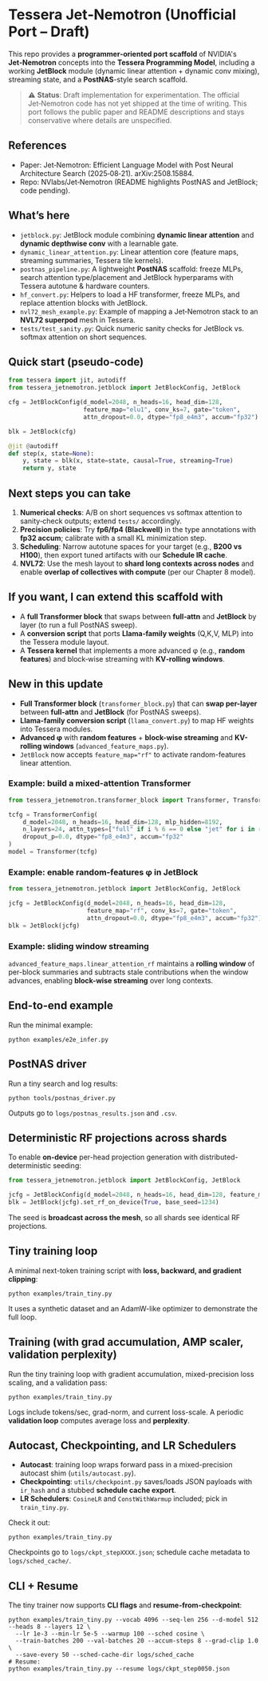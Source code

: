 # Tessera Jet‑Nemotron (Unofficial Port – Draft)
This repo provides a **programmer‑oriented port scaffold** of NVIDIA's **Jet‑Nemotron** concepts into the **Tessera Programming Model**, including a working **JetBlock** module (dynamic linear attention + dynamic conv mixing), streaming state, and a **PostNAS**-style search scaffold.

> ⚠️ **Status**: Draft implementation for experimentation. The official Jet‑Nemotron code has not yet shipped at the time of writing. This port follows the public paper and README descriptions and stays conservative where details are unspecified.

## References
- Paper: Jet‑Nemotron: Efficient Language Model with Post Neural Architecture Search (2025‑08‑21). arXiv:2508.15884.  
- Repo: NVlabs/Jet‑Nemotron (README highlights PostNAS and JetBlock; code pending).

## What’s here
- `jetblock.py`: JetBlock module combining **dynamic linear attention** and **dynamic depthwise conv** with a learnable gate.
- `dynamic_linear_attention.py`: Linear attention core (feature maps, streaming summaries, Tessera tile kernels).
- `postnas_pipeline.py`: A lightweight **PostNAS** scaffold: freeze MLPs, search attention type/placement and JetBlock hyperparams with Tessera autotune & hardware counters.
- `hf_convert.py`: Helpers to load a HF transformer, freeze MLPs, and replace attention blocks with JetBlock.
- `nvl72_mesh_example.py`: Example of mapping a Jet‑Nemotron stack to an **NVL72 superpod** mesh in Tessera.
- `tests/test_sanity.py`: Quick numeric sanity checks for JetBlock vs. softmax attention on short sequences.

## Quick start (pseudo‑code)
```python
from tessera import jit, autodiff
from tessera_jetnemotron.jetblock import JetBlockConfig, JetBlock

cfg = JetBlockConfig(d_model=2048, n_heads=16, head_dim=128,
                     feature_map="elu1", conv_ks=7, gate="token",
                     attn_dropout=0.0, dtype="fp8_e4m3", accum="fp32")

blk = JetBlock(cfg)

@jit @autodiff
def step(x, state=None):
    y, state = blk(x, state=state, causal=True, streaming=True)
    return y, state
```


## Next steps you can take
1. **Numerical checks**: A/B on short sequences vs softmax attention to sanity‑check outputs; extend `tests/` accordingly.
2. **Precision policies**: Try **fp6/fp4 (Blackwell)** in the type annotations with **fp32 accum**; calibrate with a small KL minimization step.
3. **Scheduling**: Narrow autotune spaces for your target (e.g., **B200 vs H100**), then export tuned artifacts with our **Schedule IR cache**.
4. **NVL72**: Use the mesh layout to **shard long contexts across nodes** and enable **overlap of collectives with compute** (per our Chapter 8 model).

## If you want, I can extend this scaffold with
- A **full Transformer block** that swaps between **full‑attn** and **JetBlock** by layer (to run a full PostNAS sweep).
- A **conversion script** that ports **Llama‑family weights** (Q,K,V, MLP) into the Tessera module layout.
- A **Tessera kernel** that implements a more advanced φ (e.g., **random features**) and block‑wise streaming with **KV‑rolling windows**.


## New in this update
- **Full Transformer block** (`transformer_block.py`) that can **swap per-layer** between **full-attn** and **JetBlock** (for PostNAS sweeps).
- **Llama-family conversion script** (`llama_convert.py`) to map HF weights into Tessera modules.
- **Advanced φ** with **random features** + **block-wise streaming** and **KV-rolling windows** (`advanced_feature_maps.py`).
- `JetBlock` now accepts `feature_map="rf"` to activate random-features linear attention.

### Example: build a mixed-attention Transformer
```python
from tessera_jetnemotron.transformer_block import Transformer, TransformerConfig

tcfg = TransformerConfig(
    d_model=2048, n_heads=16, head_dim=128, mlp_hidden=8192,
    n_layers=24, attn_types=["full" if i % 6 == 0 else "jet" for i in range(24)],
    dropout_p=0.0, dtype="fp8_e4m3", accum="fp32"
)
model = Transformer(tcfg)
```

### Example: enable random-features φ in JetBlock
```python
from tessera_jetnemotron.jetblock import JetBlockConfig, JetBlock

jcfg = JetBlockConfig(d_model=2048, n_heads=16, head_dim=128,
                      feature_map="rf", conv_ks=7, gate="token",
                      attn_dropout=0.0, dtype="fp8_e4m3", accum="fp32")
blk = JetBlock(jcfg)
```

### Example: sliding window streaming
`advanced_feature_maps.linear_attention_rf` maintains a **rolling window** of per-block summaries and subtracts stale contributions when the window advances, enabling **block-wise streaming** over long contexts.


## End-to-end example
Run the minimal example:
```
python examples/e2e_infer.py
```

## PostNAS driver
Run a tiny search and log results:
```
python tools/postnas_driver.py
```
Outputs go to `logs/postnas_results.json` and `.csv`.

## Deterministic RF projections across shards
To enable **on-device** per-head projection generation with distributed-deterministic seeding:
```python
from tessera_jetnemotron.jetblock import JetBlockConfig, JetBlock

jcfg = JetBlockConfig(d_model=2048, n_heads=16, head_dim=128, feature_map="rf")
blk = JetBlock(jcfg).set_rf_on_device(True, base_seed=1234)
```
The seed is **broadcast across the mesh**, so all shards see identical RF projections.


## Tiny training loop
A minimal next-token training script with **loss, backward, and gradient clipping**:
```
python examples/train_tiny.py
```
It uses a synthetic dataset and an AdamW-like optimizer to demonstrate the full loop.


## Training (with grad accumulation, AMP scaler, validation perplexity)
Run the tiny training loop with gradient accumulation, mixed-precision loss scaling, and a validation pass:
```
python examples/train_tiny.py
```
Logs include tokens/sec, grad-norm, and current loss-scale. A periodic **validation loop** computes average loss and **perplexity**.


## Autocast, Checkpointing, and LR Schedulers
- **Autocast**: training loop wraps forward pass in a mixed-precision autocast shim (`utils/autocast.py`).
- **Checkpointing**: `utils/checkpoint.py` saves/loads JSON payloads with `ir_hash` and a stubbed **schedule cache export**.
- **LR Schedulers**: `CosineLR` and `ConstWithWarmup` included; pick in `train_tiny.py`.

Check it out:
```
python examples/train_tiny.py
```
Checkpoints go to `logs/ckpt_stepXXXX.json`; schedule cache metadata to `logs/sched_cache/`.


## CLI + Resume
The tiny trainer now supports **CLI flags** and **resume-from-checkpoint**:
```
python examples/train_tiny.py --vocab 4096 --seq-len 256 --d-model 512 --heads 8 --layers 12 \
  --lr 1e-3 --min-lr 5e-5 --warmup 100 --sched cosine \
  --train-batches 200 --val-batches 20 --accum-steps 8 --grad-clip 1.0 \
  --save-every 50 --sched-cache-dir logs/sched_cache
# Resume:
python examples/train_tiny.py --resume logs/ckpt_step0050.json
```
